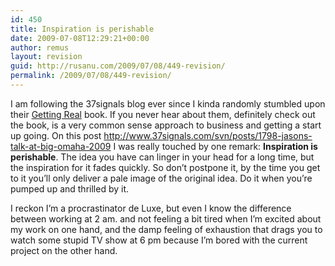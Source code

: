 ```yaml
---
id: 450
title: Inspiration is perishable
date: 2009-07-08T12:29:21+00:00
author: remus
layout: revision
guid: http://rusanu.com/2009/07/08/449-revision/
permalink: /2009/07/08/449-revision/
---
```

I am following the 37signals blog ever since I kinda randomly stumbled upon their <a href="http://gettingreal.37signals.com/" target="_blank">Getting Real</a> book. If you never hear about them, definitely check out the book, is a very common sense approach to business and getting a start up going. On this post <a href="http://www.37signals.com/svn/posts/1798-jasons-talk-at-big-omaha-2009" target="_blank">http://www.37signals.com/svn/posts/1798-jasons-talk-at-big-omaha-2009</a> I was really touched by one remark: **Inspiration is perishable**. The idea you have can linger in your head for a long time, but the inspiration for it fades quickly. So don&#8217;t postpone it, by the time you get to it you&#8217;ll only deliver a pale image of the original idea. Do it when you&#8217;re pumped up and thrilled by it.

I reckon I&#8217;m a procrastinator de Luxe, but even I know the difference between working at 2 am. and not feeling a bit tired when I&#8217;m excited about my work on one hand, and the damp feeling of exhaustion that drags you to watch some stupid TV show at 6 pm because I&#8217;m bored with the current project on the other hand.